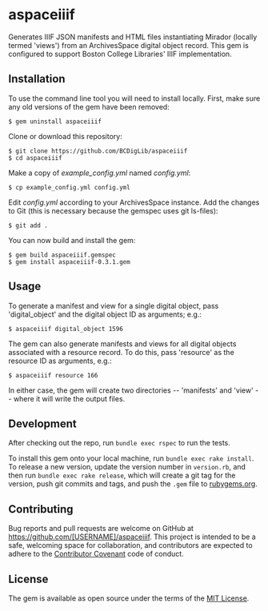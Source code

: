 # aspaceiiif

Generates IIIF JSON manifests and HTML files instantiating Mirador (locally termed
'views') from an ArchivesSpace digital object record. This gem is configured to
support Boston College Libraries' IIIF implementation.

## Installation

To use the command line tool you will need to install locally. First, make sure any old versions of the gem have been removed:

    $ gem uninstall aspaceiiif

Clone or download this repository:

    $ git clone https://github.com/BCDigLib/aspaceiiif
    $ cd aspaceiiif

Make a copy of _example_config.yml_ named _config.yml_:

    $ cp example_config.yml config.yml
   
Edit _config.yml_ according to your ArchivesSpace instance. Add the changes to Git (this is necessary
 because the gemspec uses git ls-files):

    $ git add .

You can now build and install the gem:

    $ gem build aspaceiiif.gemspec
    $ gem install aspaceiiif-0.3.1.gem

## Usage

To generate a manifest and view for a single digital object, pass
'digital_object' and the digital object ID as arguments; e.g.:

    $ aspaceiiif digital_object 1596

The gem can also generate manifests and views for all digital objects associated
with a resource record. To do this, pass 'resource' as the resource ID as
arguments, e.g.:

    $ aspaceiiif resource 166

In either case, the gem will create two directories -- 'manifests' and 'view' --
where it will write the output files.

## Development

After checking out the repo, run `bundle exec rspec` to run the tests.

To install this gem onto your local machine, run `bundle exec rake install`. To
release a new version, update the version number in `version.rb`, and then run
`bundle exec rake release`, which will create a git tag for the version, push git
commits and tags, and push the `.gem` file to [rubygems.org](https://rubygems.org).

## Contributing

Bug reports and pull requests are welcome on GitHub at https://github.com/[USERNAME]/aspaceiiif.
This project is intended to be a safe, welcoming space for collaboration, and
contributors are expected to adhere to the
[Contributor Covenant](http://contributor-covenant.org) code of conduct.

## License

The gem is available as open source under the terms of the [MIT License](http://opensource.org/licenses/MIT).
